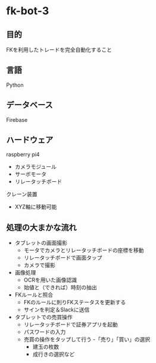 # fk-bot-3
## 目的
FKを利用したトレードを完全自動化すること

## 言語
Python

## データベース
Firebase

## ハードウェア
raspberry pi4
- カメラモジュール
- サーボモータ
- リレータッチボード

クレーン装置
- XYZ軸に移動可能

## 処理の大まかな流れ
- タブレットの画面撮影
  - モータでカメラとリレータッチボードの座標を移動
  - リレータッチボードで画面タップ
  - カメラで撮影
- 画像処理
  - OCRを用いた画像認識 
  - 始値と（できれば）時刻の抽出
- FKルールと照合
  - FKのルールに則りFKステータスを更新する
  - サインを判定＆Slackに送信
- タブレットでの売買操作
  - リレータッチボードで証券アプリを起動
  - パスワードの入力
  - 売買の操作をタップして行う
    -「売り」「買い」の選択
    - 建玉の枚数
    - 成行きの選択など
  
  
